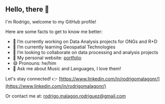 ## Hello, there 👋
I'm Rodrigo, welcome to my GitHub profile!

Here are some facts to get to know me better:

- 🔭 I’m currently working on Data Analysis projects for ONGs and R+D
- 🌱 I’m currently learning Geospatial Technologies
- 👯 I’m looking to collaborate on data processing and analysis projects
- 💼 My personal website: [portfolio](https://rodrigomalagon.github.io/portfolio/)
- 😄 Pronouns: he/him
- 💬 Ask me about Music and Languages, I love them!

Let's stay connected! 👉 [https://www.linkedin.com/in/rodrigomalagonr/](https://www.linkedin.com/in/rodrigomalagonr/)

Or contact me at: [rodrigo.malagon.rodriguez@gmail.com](mailto:rodrigo.malagon.rodriguez@gmail.com)


